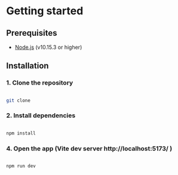 # Getting started

## Prerequisites

- [Node.js](https://nodejs.org/en/) (v10.15.3 or higher)

## Installation


### 1. Clone the repository

```bash

git clone

```

### 2. Install dependencies

```bash

npm install

```

### 4. Open the app (Vite dev server http://localhost:5173/ )

```bash

npm run dev

```


